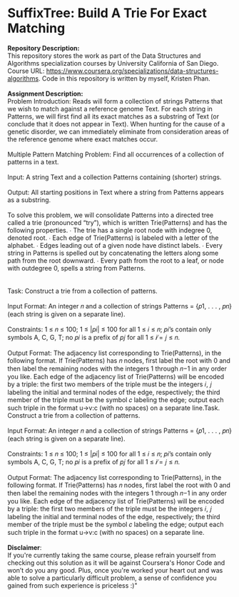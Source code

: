 # SuffixTree: Build A Trie For Exact Matching

__Repository Description:__
<br/>
This repository stores the work as part of the Data Structures and Algorithms specialization courses by University California of San Diego. Course URL: https://www.coursera.org/specializations/data-structures-algorithms. Code in this repository is written by myself, Kristen Phan.
<br/>
<br/>
__Assignment Description:__
<br/>
Problem Introduction: 
Reads will form a collection of strings Patterns that we wish to match against a reference genome Text. For
each string in Patterns, we will first find all its exact matches as a substring of Text (or conclude that it
does not appear in Text). When hunting for the cause of a genetic disorder, we can immediately eliminate
from consideration areas of the reference genome where exact matches occur.
<br/>
<br/>
Multiple Pattern Matching Problem: Find all occurrences of a collection of patterns in a text.
<br/>
<br/>
Input: A string Text and a collection Patterns containing (shorter) strings.
<br/>
<br/>
Output: All starting positions in Text where a string from Patterns appears as a substring.
<br/>
<br/>
To solve this problem, we will consolidate Patterns into a directed tree called a trie (pronounced “try”),
which is written Trie(Patterns) and has the following properties.
∙ The trie has a single root node with indegree 0, denoted root.
∙ Each edge of Trie(Patterns) is labeled with a letter of the alphabet.
∙ Edges leading out of a given node have distinct labels.
∙ Every string in Patterns is spelled out by concatenating the letters along some path from the root
downward.
∙ Every path from the root to a leaf, or node with outdegree 0, spells a string from Patterns.<br/>
<br/>
<br/>
Task: Construct a trie from a collection of patterns.
<br/>
<br/>
Input Format: An integer 𝑛 and a collection of strings Patterns = {𝑝1, . . . , 𝑝𝑛} (each string is given on a
separate line).
<br/>
<br/>
Constraints: 1 ≤ 𝑛 ≤ 100; 1 ≤ |𝑝𝑖| ≤ 100 for all 1 ≤ 𝑖 ≤ 𝑛; 𝑝𝑖’s contain only symbols A, C, G, T; no 𝑝𝑖 is
a prefix of 𝑝𝑗 for all 1 ≤ 𝑖 ̸= 𝑗 ≤ 𝑛.
<br/>
<br/>
Output Format: The adjacency list corresponding to Trie(Patterns), in the following format. If
Trie(Patterns) has 𝑛 nodes, first label the root with 0 and then label the remaining nodes with the
integers 1 through 𝑛−1 in any order you like. Each edge of the adjacency list of Trie(Patterns) will be
encoded by a triple: the first two members of the triple must be the integers 𝑖, 𝑗 labeling the initial and
terminal nodes of the edge, respectively; the third member of the triple must be the symbol 𝑐 labeling
the edge; output each such triple in the format u->v:c (with no spaces) on a separate line.Task. Construct a trie from a collection of patterns.
<br/>
<br/>
Input Format: An integer 𝑛 and a collection of strings Patterns = {𝑝1, . . . , 𝑝𝑛} (each string is given on a
separate line).
<br/>
<br/>
Constraints: 1 ≤ 𝑛 ≤ 100; 1 ≤ |𝑝𝑖| ≤ 100 for all 1 ≤ 𝑖 ≤ 𝑛; 𝑝𝑖’s contain only symbols A, C, G, T; no 𝑝𝑖 is
a prefix of 𝑝𝑗 for all 1 ≤ 𝑖 ̸= 𝑗 ≤ 𝑛.
<br/>
<br/>
Output Format: The adjacency list corresponding to Trie(Patterns), in the following format. If
Trie(Patterns) has 𝑛 nodes, first label the root with 0 and then label the remaining nodes with the
integers 1 through 𝑛−1 in any order you like. Each edge of the adjacency list of Trie(Patterns) will be
encoded by a triple: the first two members of the triple must be the integers 𝑖, 𝑗 labeling the initial and
terminal nodes of the edge, respectively; the third member of the triple must be the symbol 𝑐 labeling
the edge; output each such triple in the format u->v:c (with no spaces) on a separate line.
<br/>
<br/>
__Disclaimer__: 
<br/>
If you're currently taking the same course, please refrain yourself from checking out this solution as it will be against Coursera's Honor Code and won’t do you any good. Plus, once you're worked your heart out and was able to solve a particularly difficult problem, a sense of confidence you gained from such experience is priceless :)"
